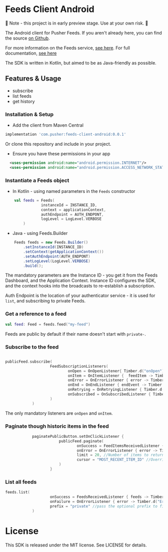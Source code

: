 # Feeds Client Android 

🚨 Note - this project is in early preview stage. Use at your own risk. 🚨 

The Android client for Pusher Feeds. If you aren't already here, you can
find the source [on Github](https://github.com/pusher/feeds-client-android).

For more information on the Feeds service, [see
here](https://pusher.com/feeds). For full documentation, [see
here](https://docs.pusher.com/feeds)

The SDK is written in Kotlin, but aimed to be as Java-friendly as possible. 

## Features & Usage

- subscribe
- list feeds
- get history

### Installation & Setup

- Add the client from Maven Central 

```groovy
implementation 'com.pusher:feeds-client-android:0.0.1'
```

Or clone this repository and include in your project.

- Ensure you have these permissions in your app

```xml
  <uses-permission android:name="android.permission.INTERNET"/>
  <uses-permission android:name="android.permission.ACCESS_NETWORK_STATE"/>
```

### Instantiate a Feeds object

- In Kotlin - using named parameters in the `Feeds` constructor

```kotlin
    val feeds = Feeds(
                instanceId = INSTANCE_ID,
                context = applicationContext,
                authEndpoint = AUTH_ENDPONT,
                logLevel = LogLevel.VERBOSE
        )
```

- Java - using Feeds.Builder

```java
    Feeds feeds = new Feeds.Builder()
        .setInstanceId(INSTANCE_ID)
        .setContext(getApplicationContext())
        .setAuthEndpoint(AUTH_ENDPONT)
        .setLogLevel(LogLevel.VERBOSE)
        .build();
```

The mandatory parameters are the Instance ID - you get it from the Feeds Dashboard, and the Application Context. 
Instance ID configures the SDK, and the context hooks into the broadcasts to re-establish a subscription.

Auth Endpoint is the location of your authenticator service - it is used for `list`, and subscribing to private Feeds.

### Get a reference to a feed

```kotlin
val feed: Feed = feeds.feed("my-feed")
```

Feeds are public by default if their name doesn't start with `private-`.

### Subscribe to the feed

```kotlin

publicFeed.subscribe(
                    FeedSubscriptionListeners(
                            onOpen = OnOpenListener{ Timber.d("onOpen") },
                            onItem = OnItemListener {  feedItem -> Timber.d("onItem ${feedItem.data}") },
                            onError = OnErrorListener { error -> Timber.d("onError $error") },
                            onEnd = OnEndListener { endEvent -> Timber.d("onEnd") },
                            onRetrying = OnRetryingListener { Timber.d("onRetrying") },
                            onSubscribed = OnSubscribedListener { Timber.d("onSubscribed") }
                    )
            )

```

The only mandatory listeners are `onOpen` and `onItem`.

### Paginate though historic items in the feed

```kotlin
            paginatePublicButton.setOnClickListener {
                        publicFeed.paginate(
                                onSuccess = FeedItemsReceivedListener { items -> Timber.d("onItems $items") },
                                onError = OnErrorListener { error -> Timber.d("Error $error") },
                                limit = 20, //Number of items to return
                                cursor = "MOST_RECENT_ITEM_ID" //Overrides the limit 
                        )
                    }
```

### List all feeds

```kotlin
feeds.list(
                    onSuccess = FeedsReceivedListener { feeds -> Timber.d("Feeds received $feeds") },
                    onFailure = OnErrorListener { error -> Timber.d("Error $error") },
                    prefix = "private" //pass the optional prefix to filter the feeds. Optional
            )
```

# License

This SDK is released under the MIT license. See LICENSE for details.
